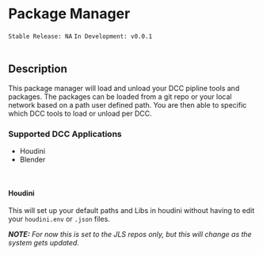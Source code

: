 # Package Manager

`Stable Release: NA`
`In Development: v0.0.1`
<br><br>

## Description

This package manager will load and unload your DCC pipline tools and packages.
The packages can be loaded from a git repo or your local network based on a
path user defined path. You are then able to specific which DCC tools to load
or unload per DCC.

### Supported DCC Applications

- Houdini
- Blender

<br>

#### Houdini

This will set up your default paths and Libs in houdini without having to edit
your `houdini.env` or `.json` files.

***NOTE:*** *For now this is set to the JLS repos only, but this will change as
the system gets updated.*